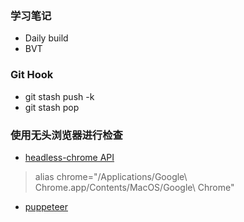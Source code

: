 ### 学习笔记
* Daily build
* BVT

### Git Hook ###
* git stash push -k
* git stash pop

### 使用无头浏览器进行检查 
* [headless-chrome API](https://developers.google.com/web/updates/2017/04/headless-chrome)
> alias chrome="/Applications/Google\ Chrome.app/Contents/MacOS/Google\ Chrome"
* [puppeteer](https://www.npmjs.com/package/puppeteer)

